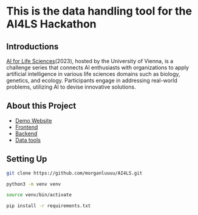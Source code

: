 # This is the data handling tool for the AI4LS Hackathon 

## Introductions
[AI for Life Sciences](https://ai4lifesciences.com/about/)(2023), hosted by the University of Vienna, is a challenge series that connects AI enthusiasts with organizations to apply artificial intelligence in various life sciences domains such as biology, genetics, and ecology. Participants engage in addressing real-world problems, utilizing AI to devise innovative solutions.

## About this Project
  - [Demo Website](http://13.213.141.140/) 
  - [Frontend](https://github.com/bobotangpy/AI4SL-Frontend)
  - [Backend](https://github.com/justinlctstudy96/ai4ls_backend/tree/main)
  - [Data tools](https://github.com/morganluuuu/AI4LS/tree/main)
    
## Setting Up
  ```bash
  git clone https://github.com/morganluuuu/AI4LS.git
  ```
  
  ```bash
  python3 -m venv venv
  ```
  
  ```bash
  source venv/bin/activate
  ```
  
  ```bash
  pip install -r requirements.txt
  ```
